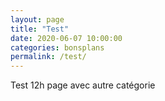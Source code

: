 ```yaml
---
layout: page
title: "Test"
date: 2020-06-07 10:00:00
categories: bonsplans
permalink: /test/
---
```

Test 12h page avec autre catégorie
